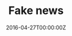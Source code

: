 ---
title: Fake news
summary: Publicaciones sobre Fake News
tags:
date: "2016-04-27T00:00:00Z"

# Optional external URL for project (replaces project detail page).
external_link: 

image:
  caption: 
  focal_point: Smart
---